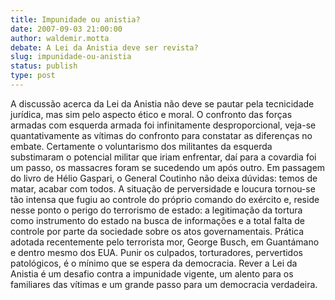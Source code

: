 ```yaml
---
title: Impunidade ou anistia?
date: 2007-09-03 21:00:00
author: waldemir.motta
debate: A Lei da Anistia deve ser revista?
slug: impunidade-ou-anistia
status: publish 
type: post
---
```


A discussão acerca da Lei da Anistia não deve se pautar pela tecnicidade jurídica, mas sim pelo aspecto ético e moral. O confronto das forças armadas com esquerda armada foi infinitamente desproporcional, veja-se quantativamente as vítimas do confronto para constatar as diferenças no embate. Certamente o voluntarismo dos militantes da esquerda substimaram o potencial militar que iriam enfrentar, daí para a covardia foi um passo, os massacres foram se sucedendo um após outro. Em passagem do livro de Hélio Gaspari, o General Coutinho não deixa dúvidas: temos de matar, acabar com todos. A situação de perversidade e loucura tornou-se tão intensa que fugiu ao controle do próprio comando do exército e, reside nesse ponto o perigo do terrorismo de estado: a legitimação da tortura como instrumento do estado na busca de informações e a total falta de controle por parte da sociedade sobre os atos governamentais. Prática adotada recentemente pelo terrorista mor, George Busch, em Guantámano e dentro mesmo dos EUA. Punir os culpados, torturadores, pervertidos patológicos, é o mínimo que se espera da democracia. Rever a Lei da Anistia é um desafio contra a impunidade vigente, um alento para os familiares das vítimas e um grande passo para um democracia verdadeira.
